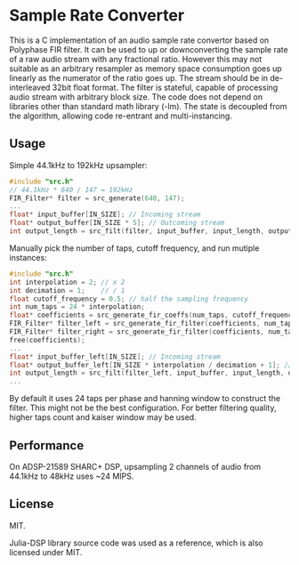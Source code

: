 # Sample Rate Converter

This is a C implementation of an audio sample rate convertor based on Polyphase FIR filter. It can be used to up or downconverting the sample rate of a raw audio stream with any fractional ratio. However this may not suitable as an arbitrary resampler as memory space consumption goes up linearly as the numerator of the ratio goes up. The stream should be in de-interleaved 32bit float format. The filter is stateful, capable of processing audio stream with arbitrary block size. The code does not depend on libraries other than standard math library (-lm). The state is decoupled from the algorithm, allowing code re-entrant and multi-instancing.

## Usage

Simple 44.1kHz to 192kHz upsampler:

```C
#include "src.h"
// 44.1kHz * 640 / 147 = 192kHz
FIR_Filter* filter = src_generate(640, 147); 
...
float* input_buffer[IN_SIZE]; // Incoming stream
float* output_buffer[IN_SIZE * 5]; // Outcoming stream
int output_length = src_filt(filter, input_buffer, input_length, output_buffer);
```

Manually pick the number of taps, cutoff frequency, and run mutiple instances:

```C
#include "src.h"
int interpolation = 2; // x 2
int decimation = 1;    // / 1
float cutoff_frequency = 0.5; // half the sampling frequency
int num_taps = 24 * interpolation;
float* coefficients = src_generate_fir_coeffs(num_taps, cutoff_frequency / interpolation);
FIR_Filter* filter_left = src_generate_fir_filter(coefficients, num_taps, interpolation, decimation);
FIR_Filter* filter_right = src_generate_fir_filter(coefficients, num_taps, interpolation, decimation);
free(coefficients);
...
float* input_buffer_left[IN_SIZE]; // Incoming stream
float* output_buffer_left[IN_SIZE * interpolation / decimation + 1]; // Outcoming stream
int output_length = src_filt(filter_left, input_buffer, input_length, output_buffer);
...
```

By default it uses 24 taps per phase and hanning window to construct the filter. This might not be the best configuration. For better filtering quality, higher taps count and kaiser window may be used.

## Performance

On ADSP-21589 SHARC+ DSP, upsampling 2 channels of audio from 44.1kHz to 48kHz uses ~24 MIPS.

## License

MIT.

Julia-DSP library source code was used as a reference, which is also licensed under MIT.
